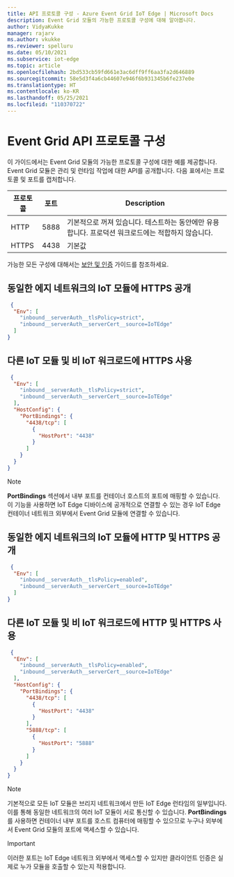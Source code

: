 ```yaml
---
title: API 프로토콜 구성 - Azure Event Grid IoT Edge | Microsoft Docs
description: Event Grid 모듈의 가능한 프로토콜 구성에 대해 알아봅니다.
author: VidyaKukke
manager: rajarv
ms.author: vkukke
ms.reviewer: spelluru
ms.date: 05/10/2021
ms.subservice: iot-edge
ms.topic: article
ms.openlocfilehash: 2bd533cb59fd661e3ac6dff9ff6aa3fa2d646889
ms.sourcegitcommit: 58e5d3f4a6cb44607e946f6b931345b6fe237e0e
ms.translationtype: HT
ms.contentlocale: ko-KR
ms.lasthandoff: 05/25/2021
ms.locfileid: "110370722"
---
```

# <a name="configure-event-grid-api-protocols"></a>Event Grid API 프로토콜 구성

이 가이드에서는 Event Grid 모듈의 가능한 프로토콜 구성에 대한 예를 제공합니다. Event Grid 모듈은 관리 및 런타임 작업에 대한 API를 공개합니다. 다음 표에서는 프로토콜 및 포트를 캡처합니다.

| 프로토콜 | 포트 | Description |
| ---------------- | ------------ | ------------ |
| HTTP | 5888 | 기본적으로 꺼져 있습니다. 테스트하는 동안에만 유용합니다. 프로덕션 워크로드에는 적합하지 않습니다.
| HTTPS | 4438 | 기본값

가능한 모든 구성에 대해서는 [보안 및 인증](security-authentication.md) 가이드를 참조하세요.

## <a name="expose-https-to-iot-modules-on-the-same-edge-network"></a>동일한 에지 네트워크의 IoT 모듈에 HTTPS 공개

```json
 {
  "Env": [
    "inbound__serverAuth__tlsPolicy=strict",
    "inbound__serverAuth__serverCert__source=IoTEdge"
  ]
}
 ```

## <a name="enable-https-to-other-iot-modules-and-non-iot-workloads"></a>다른 IoT 모듈 및 비 IoT 워크로드에 HTTPS 사용

```json
 {
  "Env": [
    "inbound__serverAuth__tlsPolicy=strict",
    "inbound__serverAuth__serverCert__source=IoTEdge"
  ],
  "HostConfig": {
    "PortBindings": {
      "4438/tcp": [
        {
          "HostPort": "4438"
        }
      ]
    }
  }
}
 ```

>[!NOTE]
> **PortBindings** 섹션에서 내부 포트를 컨테이너 호스트의 포트에 매핑할 수 있습니다. 이 기능을 사용하면 IoT Edge 디바이스에 공개적으로 연결할 수 있는 경우 IoT Edge 컨테이너 네트워크 외부에서 Event Grid 모듈에 연결할 수 있습니다.

## <a name="expose-http-and-https-to-iot-modules-on-the-same-edge-network"></a>동일한 에지 네트워크의 IoT 모듈에 HTTP 및 HTTPS 공개

```json
 {
  "Env": [
    "inbound__serverAuth__tlsPolicy=enabled",
    "inbound__serverAuth__serverCert__source=IoTEdge"
  ]
}
 ```

## <a name="enable-http-and-https-to-other-iot-modules-and-non-iot-workloads"></a>다른 IoT 모듈 및 비 IoT 워크로드에 HTTP 및 HTTPS 사용

```json
 {
  "Env": [
    "inbound__serverAuth__tlsPolicy=enabled",
    "inbound__serverAuth__serverCert__source=IoTEdge"
  ],
  "HostConfig": {
    "PortBindings": {
      "4438/tcp": [
        {
          "HostPort": "4438"
        }
      ],
      "5888/tcp": [
        {
          "HostPort": "5888"
        }
      ]
    }
  }
}
 ```

>[!NOTE]
> 기본적으로 모든 IoT 모듈은 브리지 네트워크에서 만든 IoT Edge 런타임의 일부입니다. 이를 통해 동일한 네트워크의 여러 IoT 모듈이 서로 통신할 수 있습니다. **PortBindings** 를 사용하면 컨테이너 내부 포트를 호스트 컴퓨터에 매핑할 수 있으므로 누구나 외부에서 Event Grid 모듈의 포트에 액세스할 수 있습니다.

>[!IMPORTANT]
> 이러한 포트는 IoT Edge 네트워크 외부에서 액세스할 수 있지만 클라이언트 인증은 실제로 누가 모듈을 호출할 수 있는지 적용합니다.
